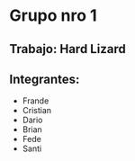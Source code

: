 # Grupo nro 1
## Trabajo: Hard Lizard
## Integrantes:
- Frande
- Cristian 
- Dario
- Brian
- Fede
- Santi
